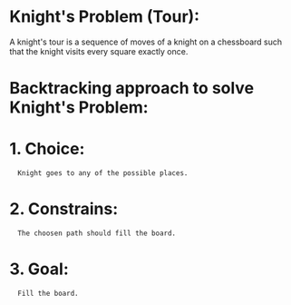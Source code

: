 # Knight's Problem (Tour):
A knight's tour is a sequence of moves of a knight on a chessboard such that the knight visits every square exactly once.

# Backtracking approach to solve Knight's Problem:

# 1. Choice:
      Knight goes to any of the possible places.

# 2. Constrains:
      The choosen path should fill the board.

# 3. Goal:
      Fill the board.
